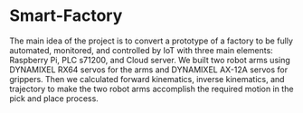 # Smart-Factory
The main idea of the project is to convert a prototype of a factory to be fully automated, monitored, and controlled by IoT with three main elements: Raspberry Pi, PLC s71200, and Cloud server. We built two robot arms using DYNAMIXEL RX64 servos for the arms and DYNAMIXEL AX-12A servos for grippers. Then we calculated forward kinematics, inverse kinematics, and trajectory to make the two robot arms accomplish the required motion in the pick and place process.
